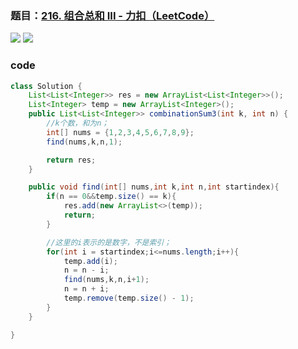 ### 题目：[216. 组合总和 III - 力扣（LeetCode）](https://leetcode.cn/problems/combination-sum-iii/description/)

![](https://younglion.oss-cn-beijing.aliyuncs.com/%E5%B1%8F%E5%B9%95%E6%88%AA%E5%9B%BE%202024-04-29%20215920.png)
![](https://younglion.oss-cn-beijing.aliyuncs.com/%E5%B1%8F%E5%B9%95%E6%88%AA%E5%9B%BE%202024-04-29%20215856.png)

### code

```java
class Solution {
    List<List<Integer>> res = new ArrayList<List<Integer>>();
    List<Integer> temp = new ArrayList<Integer>();
    public List<List<Integer>> combinationSum3(int k, int n) {
        //k个数，和为n；
        int[] nums = {1,2,3,4,5,6,7,8,9};
        find(nums,k,n,1);

        return res;
    }

    public void find(int[] nums,int k,int n,int startindex){
        if(n == 0&&temp.size() == k){
            res.add(new ArrayList<>(temp));
            return;
        }

        //这里的i表示的是数字，不是索引；
        for(int i = startindex;i<=nums.length;i++){
            temp.add(i);
            n = n - i;
            find(nums,k,n,i+1);
            n = n + i;
            temp.remove(temp.size() - 1);
        }
    }

}
```

